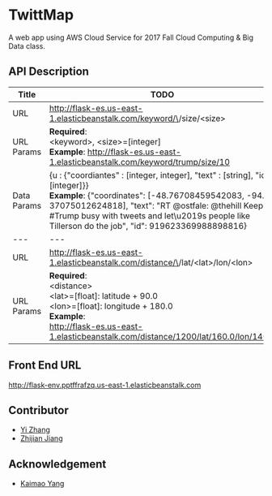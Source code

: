 # TwittMap
A web app using AWS Cloud Service for 2017 Fall Cloud Computing & Big Data class.

## API Description
| Title| TODO |   
|---|---|   
| URL | http://flask-es.us-east-1.elasticbeanstalk.com/keyword/\<keyword>/size/\<size> |   
| URL Params | **Required**: <br> \<keyword>, \<size>=[integer] <br>**Example**: http://flask-es.us-east-1.elasticbeanstalk.com/keyword/trump/size/10 |   
| Data Params | {u : {"coordiantes" : [integer, integer], "text" : [string],     "id" : [integer]}} <br> **Example**: {"coordinates": [-48.76708459542083, -94.    37075012624818], "text": "RT @ostfale: @thehill Keep #Trump busy with tweets     and let\u2019s people like Tillerson do the job", "id": 919623369988898816}     |   
|---|---|   
| URL | http://flask-es.us-east-1.elasticbeanstalk.com/distance/\<distance>/lat/\<lat>/lon/\<lon> |   
| URL Params | **Required**: <br> \<distance> <br> \<lat>=[float]: latitude + 90.0 <br> \<lon>=[float]: longitude + 180.0 <br>**Example**: <br>http://flask-es.us-east-1.elasticbeanstalk.com/distance/1200/lat/160.0/lon/140.0|   


## Front End URL
http://flask-env.pptffrafzq.us-east-1.elasticbeanstalk.com

## Contributor
* [Yi Zhang](https://github.com/sxsx1xsxs)
* [Zhijian Jiang](https://github.com/ZhijianJiang)

## Acknowledgement
* [Kaimao Yang](https://github.com/ReggieYang)
